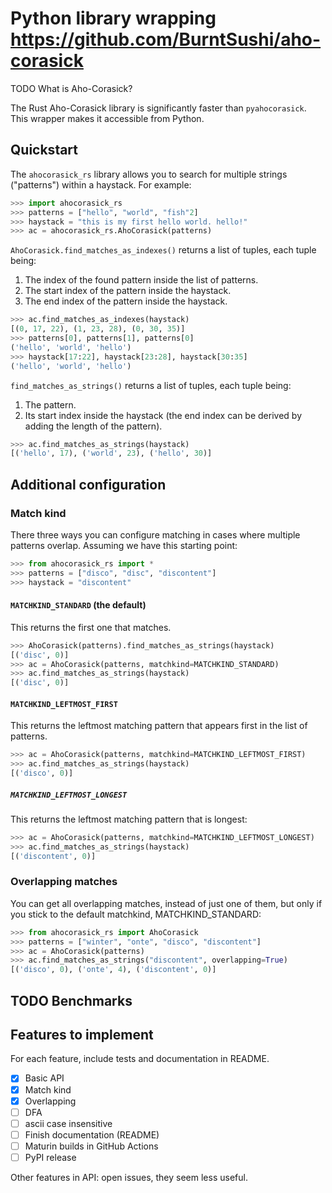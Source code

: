 # Python library wrapping https://github.com/BurntSushi/aho-corasick

TODO What is Aho-Corasick?

The Rust Aho-Corasick library is significantly faster than `pyahocorasick`.
This wrapper makes it accessible from Python.

## Quickstart

The `ahocorasick_rs` library allows you to search for multiple strings ("patterns") within a haystack.
For example:

```python
>>> import ahocorasick_rs
>>> patterns = ["hello", "world", "fish"2]
>>> haystack = "this is my first hello world. hello!"
>>> ac = ahocorasick_rs.AhoCorasick(patterns)
```

`AhoCorasick.find_matches_as_indexes()` returns a list of tuples, each tuple being:

1. The index of the found pattern inside the list of patterns.
2. The start index of the pattern inside the haystack.
3. The end index of the pattern inside the haystack.

```python
>>> ac.find_matches_as_indexes(haystack)
[(0, 17, 22), (1, 23, 28), (0, 30, 35)]
>>> patterns[0], patterns[1], patterns[0]
('hello', 'world', 'hello')
>>> haystack[17:22], haystack[23:28], haystack[30:35]
('hello', 'world', 'hello')
```

`find_matches_as_strings()` returns a list of tuples, each tuple being:

1. The pattern.
2. Its start index inside the haystack (the end index can be derived by adding the length of the pattern).

```python
>>> ac.find_matches_as_strings(haystack)
[('hello', 17), ('world', 23), ('hello', 30)]
```

## Additional configuration

### Match kind

There three ways you can configure matching in cases where multiple patterns overlap.
Assuming we have this starting point:

```python
>>> from ahocorasick_rs import *
>>> patterns = ["disco", "disc", "discontent"]
>>> haystack = "discontent"
```

#### `MATCHKIND_STANDARD` (the default)

This returns the first one that matches.

```python
>>> AhoCorasick(patterns).find_matches_as_strings(haystack)
[('disc', 0)]
>>> ac = AhoCorasick(patterns, matchkind=MATCHKIND_STANDARD)
>>> ac.find_matches_as_strings(haystack)
[('disc', 0)]
```

#### `MATCHKIND_LEFTMOST_FIRST`

This returns the leftmost matching pattern that appears first in the list of patterns.

```python
>>> ac = AhoCorasick(patterns, matchkind=MATCHKIND_LEFTMOST_FIRST)
>>> ac.find_matches_as_strings(haystack)
[('disco', 0)]
```

##### `MATCHKIND_LEFTMOST_LONGEST`

This returns the leftmost matching pattern that is longest:

```python
>>> ac = AhoCorasick(patterns, matchkind=MATCHKIND_LEFTMOST_LONGEST)
>>> ac.find_matches_as_strings(haystack)
[('discontent', 0)]
```

### Overlapping matches

You can get all overlapping matches, instead of just one of them, but only if you stick to the default matchkind, MATCHKIND_STANDARD:

```python
>>> from ahocorasick_rs import AhoCorasick
>>> patterns = ["winter", "onte", "disco", "discontent"]
>>> ac = AhoCorasick(patterns)
>>> ac.find_matches_as_strings("discontent", overlapping=True)
[('disco', 0), ('onte', 4), ('discontent', 0)]
```

## TODO Benchmarks

## Features to implement

For each feature, include tests and documentation in README.

* [x] Basic API
* [x] Match kind
* [x] Overlapping
* [ ] DFA
* [ ] ascii case insensitive
* [ ] Finish documentation (README)
* [ ] Maturin builds in GitHub Actions
* [ ] PyPI release

Other features in API: open issues, they seem less useful.
